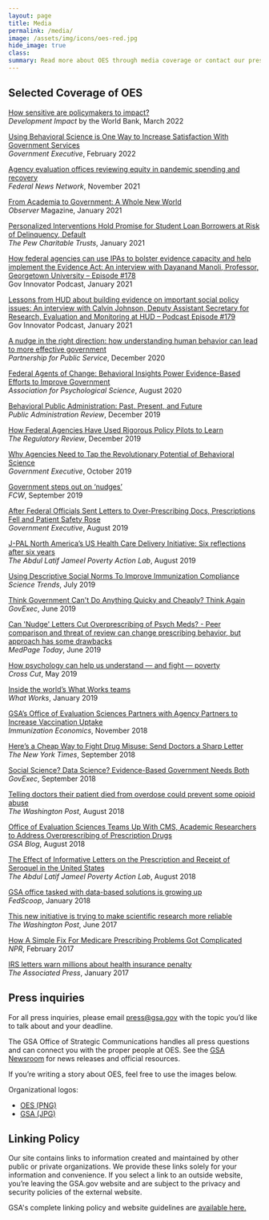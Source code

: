 ```yaml
---
layout: page
title: Media
permalink: /media/
image: /assets/img/icons/oes-red.jpg
hide_image: true
class:
summary: Read more about OES through media coverage or contact our press office.
---
```


## Selected Coverage of OES

<a class="usa-link usa-link--external" href="https://blogs.worldbank.org/impactevaluations/how-sensitive-are-policymakers-impact?CID=WBW_AL_BlogNotification_EN_EXT?cid=SHR_BlogSiteShare_EN_EXT" target="_blank">How sensitive are policymakers to impact?</a>
<br/><i>Development Impact</i> by the World Bank, March 2022

<a class="usa-link usa-link--external" href="https://www.govexec.com/management/2022/02/using-behavioral-science-one-way-increase-satisfaction-government-services/361330/" target="_blank">Using Behavioral Science is One Way to Increase Satisfaction With Government Services</a>
<br/><i>Government Executive</i>, February 2022

<a class="usa-link usa-link--external" href="https://federalnewsnetwork.com/big-data/2021/11/agency-evaluation-offices-reviewing-equity-in-pandemic-spending-and-recovery/" target="_blank">Agency evaluation offices reviewing equity in pandemic spending and recovery</a>
<br/><i>Federal News Network</i>, November 2021

<a class="usa-link usa-link--external" href="https://www.psychologicalscience.org/observer/fellow-notes-jan-feb21" target="_blank">From Academia to Government: A Whole New World</a>
<br/><i>Observer</i> Magazine, January 2021

<a class="usa-link usa-link--external" href="https://www.pewtrusts.org/en/research-and-analysis/issue-briefs/2021/01/personalized-interventions-hold-promise-for-student-loan-borrowers-at-risk-of-delinquency-default" target="_blank">Personalized Interventions Hold Promise for Student Loan Borrowers at Risk of Delinquency, Default</a>
<br/><i>The Pew Charitable Trusts</i>, January 2021

<a class="usa-link usa-link--external" href="https://govinnovator.com/day-manoli-2021/" target="_blank">How federal agencies can use IPAs to bolster evidence capacity and help implement the Evidence Act: An interview with Dayanand Manoli, Professor, Georgetown University – Episode #178</a>
<br/>Gov Innovator Podcast, January 2021

<a class="usa-link usa-link--external" href="https://govinnovator.com/calvin-johnson/" target="_blank">Lessons from HUD about building evidence on important social policy issues: An interview with Calvin Johnson, Deputy Assistant Secretary for Research, Evaluation and Monitoring at HUD – Podcast Episode #179</a>
<br/>Gov Innovator Podcast, January 2021

<a class="usa-link usa-link--external" href="https://ourpublicservice.org/wp-content/uploads/2020/12/Behavioral-Insights_FinalVersion.pdf" target="_blank">A nudge in the right direction: how understanding human behavior can lead to more effective government</a>
<br/><i>Partnership for Public Service</i>, December 2020

<a class="usa-link usa-link--external" href="https://www.psychologicalscience.org/publications/observer/obsonline/oes-webinar.html" target="_blank">Federal Agents of Change: Behavioral Insights Power Evidence-Based Efforts to Improve Government</a>
<br/><i>Association for Psychological Science</i>, August 2020

<a class="usa-link usa-link--external" href="https://onlinelibrary.wiley.com/doi/full/10.1111/puar.13129" target="_blank">Behavioral Public Administration: Past, Present, and Future</a>
<br/><i>Public Administration Review</i>, December 2019

<a class="usa-link usa-link--external" href="https://www.theregreview.org/2019/12/06/chien-federal-agencies-used-rigorous-policy-pilots-learn/" target="_blank">How Federal Agencies Have Used Rigorous Policy Pilots to Learn</a>
<br/><i>The Regulatory Review</i>, December 2019

<a class="usa-link usa-link--external" href="https://www.govexec.com/management/2019/10/why-agencies-need-tap-revolutionary-potential-behavioral-science/160524/" target="_blank">Why Agencies Need to Tap the Revolutionary Potential of Behavioral Science</a>
<br/><i>Government Executive</i>, October 2019

<a class="usa-link usa-link--external" href="https://fcw.com/blogs/lectern/2019/09/kelman-nudge-gsa.aspx" target="_blank">Government steps out on ‘nudges’</a>
<br/><i>FCW</i>, September 2019

<a class="usa-link usa-link--external" href="https://www.govexec.com/management/2019/08/after-federal-officials-sent-letters-over-prescribing-docs-prescriptions-fell-and-patient-safety-rose/159443/" target="_blank">After Federal Officials Sent Letters to Over-Prescribing Docs, Prescriptions Fell and Patient Safety Rose</a>
<br/><i>Government Executive</i>, August 2019

<a class="usa-link usa-link--external" href="https://www.povertyactionlab.org/blog/8-22-19/j-pal-north-americas-us-health-care-delivery-initiative-six-reflections-after-six-years" target="_blank">J-PAL North America’s US Health Care Delivery Initiative: Six reflections after six years</a>
<br/><i>The Abdul Latif Jameel Poverty Action Lab</i>, August 2019

<a class="usa-link usa-link--external" href="https://sciencetrends.com/using-descriptive-social-norms-to-improve-immunization-compliance/" target="_blank">Using Descriptive Social Norms To Improve Immunization Compliance</a>
<br/><i>Science Trends</i>, July 2019

<a class="usa-link usa-link--external" href="https://www.govexec.com/management/2019/06/think-government-cant-do-anything-quickly-and-cheaply-think-again/157765/" target="_blank">Think Government Can't Do Anything Quicky and Cheaply? Think Again</a>
<br/><i>GovExec</i>, June 2019

<a class="usa-link usa-link--external" href="https://www.medpagetoday.com/primarycare/geriatrics/80260" target="_blank">Can 'Nudge' Letters Cut Overprescribing of Psych Meds? - Peer comparison and threat of review can change prescribing behavior, but approach has some drawbacks</a>
<br/><i>MedPage Today</i>, June 2019

<a class="usa-link usa-link--external" href="https://crosscut.com/2019/05/how-psychology-can-help-us-understand-and-fight-poverty" target="_blank">How psychology can help us understand — and fight — poverty</a>
<br/><i>Cross Cut</i>, May 2019

<a class="usa-link usa-link--external" href="https://whatworks.blog.gov.uk/2019/01/14/inside-the-worlds-what-works-teams/" target="_blank">Inside the world’s What Works teams</a>
<br/><i>What Works</i>, January 2019

<a class="usa-link usa-link--external" href="http://immunizationeconomics.org/recent-activity/2018/11/5/portfolio-of-evidence-increasing-vaccine-uptake" target="_blank">GSA’s Office of Evaluation Sciences Partners with Agency Partners to Increase Vaccination Uptake</a>
<br/><i>Immunization Economics</i>, November 2018

<a class="usa-link usa-link--external" href="https://www.nytimes.com/2018/09/05/upshot/letters-to-doctors-opioid-research.html" target="_blank">Hereʼs a Cheap Way to Fight Drug Misuse: Send Doctors a Sharp Letter</a>
<br/><i>The New York Times</i>, September 2018

<a class="usa-link usa-link--external" href="https://www.govexec.com/management/2018/09/social-science-data-science-evidence-based-government-needs-both/151519/" target="_blank">Social Science? Data Science? Evidence-Based Government Needs Both</a>
<br/><i>GovExec</i>, September 2018

<a class="usa-link usa-link--external" href="https://www.washingtonpost.com/news/to-your-health/wp/2018/08/09/death-reports-make-the-opioid-crisis-personal-for-doctors/?utm_term=.2474c13496b1" target="_blank">Telling doctors their patient died from overdose could prevent some opioid abuse</a>
<br/><i>The Washington Post</i>, August 2018

<a href="https://www.gsa.gov/blog/2018/08/02/office-of-evaluation-sciences-teams-up-with-cms-academic-researchers-to-address-overprescribing-of-prescription-drugs" target="_blank">Office of Evaluation Sciences Teams Up With CMS, Academic Researchers to Address Overprescribing of Prescription Drugs</a>
<br/><i>GSA Blog</i>, August 2018

<a class="usa-link usa-link--external" href="https://www.povertyactionlab.org/evaluation/effect-informative-letters-prescription-and-receipt-seroquel-united-states" target="_blank">The Effect of Informative Letters on the Prescription and Receipt of Seroquel in the United States</a>
<br/><i>The Abdul Latif Jameel Poverty Action Lab</i>, August 2018

<a class="usa-link usa-link--external" href="https://www.fedscoop.com/gsa-office-tasked-data-based-solutions-growing/" target="_blank">GSA office tasked with data-based solutions is growing up</a>
<br/><i>FedScoop</i>, January 2018

<a class="usa-link usa-link--external" href="https://www.washingtonpost.com/news/monkey-cage/wp/2017/06/08/this-new-initiative-is-trying-to-make-scientific-research-more-reliable/?utm_term=.3f3873e7c305" target="_blank">This new initiative is trying to make scientific research more reliable</a>
<br/><i>The Washington Post</i>, June 2017

<a href="https://www.npr.org/sections/health-shots/2017/02/10/514386151/how-a-simple-fix-for-medicare-prescribing-problems-got-complicated" target="_blank">How A Simple Fix For Medicare Prescribing Problems Got Complicated</a>
<br/><i>NPR</i>, February 2017

<a class="usa-link usa-link--external" href="https://apnews.com/2d954eb9e82447c19134ec9504a7171e" target="_blank">IRS letters warn millions about health insurance penalty</a>
<br/><i>The Associated Press</i>, January 2017


## Press inquiries

For all press inquiries, please email <a href="mailto:press@gsa.gov?subject=OES-Press-Inquiry">press@gsa.gov</a> with the topic you’d like to talk about and your deadline.

The GSA Office of Strategic Communications handles all press questions and can connect you with the proper people at OES. See the <a href="https://www.gsa.gov/portal/category/26627" target="_blank">GSA Newsroom</a> for news releases and official resources.

If you’re writing a story about OES, feel free to use the images below.

Organizational logos:
  - <a href="{{ site.baseurl }}/assets/img/logos/oes-logo.png" target="_blank">OES (PNG)</a>
  - <a href="{{ site.baseurl }}/assets/img/gsa-logo-dark.jpg" target="_blank">GSA (JPG)</a>



## Linking Policy

Our site contains links to information created and maintained by other public or private organizations. We provide these links solely for your information and convenience. If you select a link to an outside website, you’re leaving the GSA.gov website and are subject to the privacy and security policies of the external website.

GSA's complete linking policy and website guidelines are <a href="https://www.gsa.gov/website-information/website-policies" target="_blank">available here.</a>

